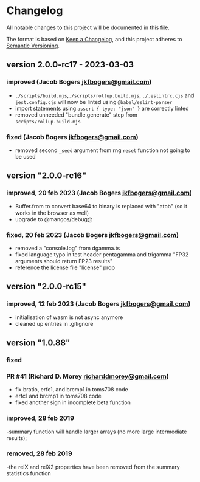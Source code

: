 # Changelog

All notable changes to this project will be documented in this file.

The format is based on [Keep a Changelog](https://keepachangelog.com/en/1.0.0/),
and this project adheres to [Semantic Versioning](https://semver.org/spec/v2.0.0.html).

## version 2.0.0-rc17 - 2023-03-03

### improved (Jacob Bogers <jkfbogers@gmail.com>)

- `./scripts/build.mjs`,`./scripts/rollup.build.mjs`, `./.eslintrc.cjs` and `jest.config.cjs` will now be linted using `@babel/eslint-parser`
-  import statements using `assert { type: "json" }` are correctly linted
-  removed unneeded "bundle.generate" step from `scripts/rollup.build.mjs`

### fixed (Jacob Bogers <jkfbogers@gmail.com>)

- removed second `_seed` argument from rng `reset` function not going to be used 

## version "2.0.0-rc16"

### improved, 20 feb 2023 (Jacob Bogers <jkfbogers@gmail.com>)
  - Buffer.from to convert base64 to binary is replaced with "atob" (so it works in the browser as well)
  - upgrade to @mangos/debug@
### fixed, 20 feb 2023 (Jacob Bogers <jkfbogers@gmail.com>)
  - removed a "console.log" from dgamma.ts
  - fixed language typo in test header pentagamma and trigamma "FP32 arguments should return FP23 results"
  - reference the license file "license" prop

## version "2.0.0-rc15"

### improved, 12 feb 2023 (Jacob Bogers <jkfbogers@gmail.com>)
  - initialisation of wasm is not async anymore
  - cleaned up entries in .gitignore

## version "1.0.88"
### fixed 
### PR #41 (Richard D. Morey <richarddmorey@gmail.com>)
  - fix bratio, erfc1, and brcmp1 in toms708 code
  - erfc1 and brcmp1 in toms708 code
  - fixed another sign in incomplete beta function

### improved, 28 feb 2019

-summary function will handle larger arrays (no more large intermediate results);

### removed, 28 feb 2019

-the relX and relX2 properties have been removed from the summary statistics function
